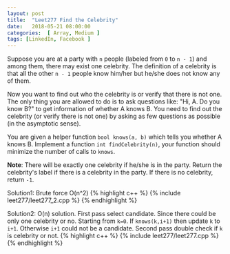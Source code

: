 ```yaml
---
layout: post
title:  "Leet277 Find the Celebrity"
date:   2018-05-21 08:00:00
categories:  [ Array, Medium ]
tags: [LinkedIn, Facebook ]
---
```


<div class="question-description__2cX5"><div><p>
Suppose you are at a party with <code>n</code> people (labeled from <code>0</code> to <code>n - 1</code>) and among them, there may exist one celebrity. The definition of a celebrity is that all the other <code>n - 1</code> people know him/her but he/she does not know any of them.
</p>

<p>
Now you want to find out who the celebrity is or verify that there is not one. The only thing you are allowed to do is to ask questions like: "Hi, A. Do you know B?" to get information of whether A knows B. You need to find out the celebrity (or verify there is not one) by asking as few questions as possible (in the asymptotic sense).
</p>

<p>
You are given a helper function <code>bool knows(a, b)</code> which tells you whether A knows B. Implement a function <code>int findCelebrity(n)</code>, your function should minimize the number of calls to <code>knows</code>.
</p>

<p>
<b>Note</b>: There will be exactly one celebrity if he/she is in the party. Return the celebrity's label if there is a celebrity in the party. If there is no celebrity, return <code>-1</code>.
</p></div></div>

Solution1: Brute force O(n^2)
{% highlight c++ %}
{% include leet277/leet277_2.cpp %}
{% endhighlight %}

Solution2: O(n) solution. First pass select candidate. Since there could be only one celebrity or no. Starting from `k=0`. If `knows(k,i+1)` then update `k` to `i+1`. Otherwise `i+1` could not be a candidate. Second pass double check if `k` is celebrity or not.
{% highlight c++ %}
{% include leet277/leet277.cpp %}
{% endhighlight %}
